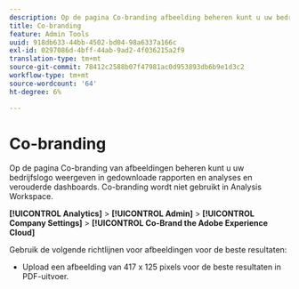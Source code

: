 ```yaml
---
description: Op de pagina Co-branding afbeelding beheren kunt u uw bedrijfslogo in gedownloade rapporten weergeven.
title: Co-branding
feature: Admin Tools
uuid: 918db633-44bb-4502-bd04-98a6337a166c
exl-id: 0297086d-4bff-44ab-9ad2-4f036215a2f9
translation-type: tm+mt
source-git-commit: 78412c2588b07f47981ac0d953893db6b9e1d3c2
workflow-type: tm+mt
source-wordcount: '64'
ht-degree: 6%

---
```


# Co-branding

Op de pagina Co-branding van afbeeldingen beheren kunt u uw bedrijfslogo weergeven in gedownloade rapporten en analyses en verouderde dashboards. Co-branding wordt niet gebruikt in Analysis Workspace.

**[!UICONTROL Analytics]** > **[!UICONTROL Admin]** > **[!UICONTROL Company Settings]** > **[!UICONTROL Co-Brand the Adobe Experience Cloud]**

Gebruik de volgende richtlijnen voor afbeeldingen voor de beste resultaten:

* Upload een afbeelding van 417 x 125 pixels voor de beste resultaten in PDF-uitvoer.
